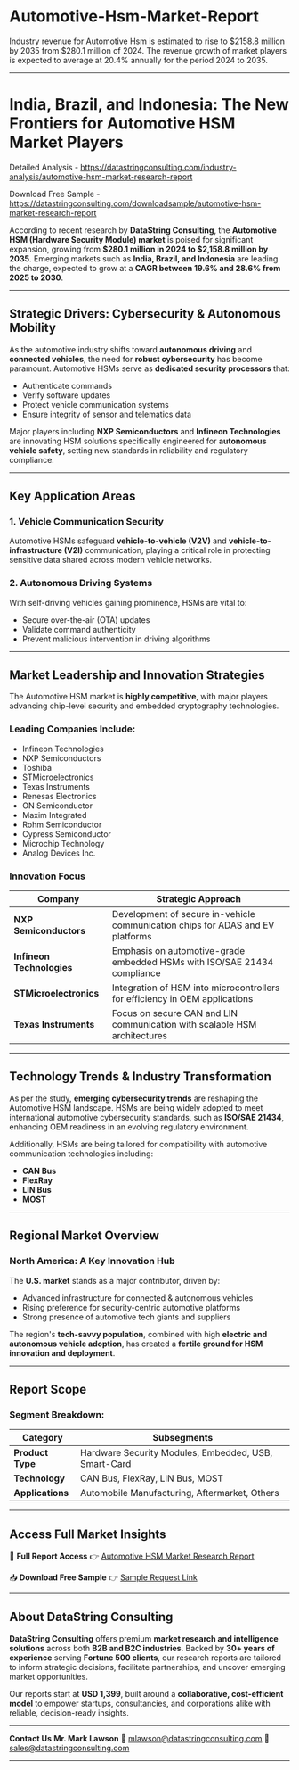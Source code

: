 # Automotive-Hsm-Market-Report

Industry revenue for Automotive Hsm is estimated to rise to $2158.8 million by 2035 from $280.1 million of 2024. The revenue growth of market players is expected to average at 20.4% annually for the period 2024 to 2035.

---

# India, Brazil, and Indonesia: The New Frontiers for Automotive HSM Market Players

Detailed Analysis - https://datastringconsulting.com/industry-analysis/automotive-hsm-market-research-report

Download Free Sample - https://datastringconsulting.com/downloadsample/automotive-hsm-market-research-report

According to recent research by **DataString Consulting**, the **Automotive HSM (Hardware Security Module) market** is poised for significant expansion, growing from **\$280.1 million in 2024 to \$2,158.8 million by 2035**. Emerging markets such as **India, Brazil, and Indonesia** are leading the charge, expected to grow at a **CAGR between 19.6% and 28.6% from 2025 to 2030**.

---

## Strategic Drivers: Cybersecurity & Autonomous Mobility

As the automotive industry shifts toward **autonomous driving** and **connected vehicles**, the need for **robust cybersecurity** has become paramount. Automotive HSMs serve as **dedicated security processors** that:

* Authenticate commands
* Verify software updates
* Protect vehicle communication systems
* Ensure integrity of sensor and telematics data

Major players including **NXP Semiconductors** and **Infineon Technologies** are innovating HSM solutions specifically engineered for **autonomous vehicle safety**, setting new standards in reliability and regulatory compliance.

---

## Key Application Areas

### **1. Vehicle Communication Security**

Automotive HSMs safeguard **vehicle-to-vehicle (V2V)** and **vehicle-to-infrastructure (V2I)** communication, playing a critical role in protecting sensitive data shared across modern vehicle networks.

### **2. Autonomous Driving Systems**

With self-driving vehicles gaining prominence, HSMs are vital to:

* Secure over-the-air (OTA) updates
* Validate command authenticity
* Prevent malicious intervention in driving algorithms

---

## Market Leadership and Innovation Strategies

The Automotive HSM market is **highly competitive**, with major players advancing chip-level security and embedded cryptography technologies.

### **Leading Companies Include:**

* Infineon Technologies
* NXP Semiconductors
* Toshiba
* STMicroelectronics
* Texas Instruments
* Renesas Electronics
* ON Semiconductor
* Maxim Integrated
* Rohm Semiconductor
* Cypress Semiconductor
* Microchip Technology
* Analog Devices Inc.

### **Innovation Focus**

| **Company**               | **Strategic Approach**                                                         |
| ------------------------- | ------------------------------------------------------------------------------ |
| **NXP Semiconductors**    | Development of secure in-vehicle communication chips for ADAS and EV platforms |
| **Infineon Technologies** | Emphasis on automotive-grade embedded HSMs with ISO/SAE 21434 compliance       |
| **STMicroelectronics**    | Integration of HSM into microcontrollers for efficiency in OEM applications    |
| **Texas Instruments**     | Focus on secure CAN and LIN communication with scalable HSM architectures      |

---

## Technology Trends & Industry Transformation

As per the study, **emerging cybersecurity trends** are reshaping the Automotive HSM landscape. HSMs are being widely adopted to meet international automotive cybersecurity standards, such as **ISO/SAE 21434**, enhancing OEM readiness in an evolving regulatory environment.

Additionally, HSMs are being tailored for compatibility with automotive communication technologies including:

* **CAN Bus**
* **FlexRay**
* **LIN Bus**
* **MOST**

---

## Regional Market Overview

### **North America: A Key Innovation Hub**

The **U.S. market** stands as a major contributor, driven by:

* Advanced infrastructure for connected & autonomous vehicles
* Rising preference for security-centric automotive platforms
* Strong presence of automotive tech giants and suppliers

The region's **tech-savvy population**, combined with high **electric and autonomous vehicle adoption**, has created a **fertile ground for HSM innovation and deployment**.

---

## Report Scope

### **Segment Breakdown:**

| **Category**     | **Subsegments**                                      |
| ---------------- | ---------------------------------------------------- |
| **Product Type** | Hardware Security Modules, Embedded, USB, Smart-Card |
| **Technology**   | CAN Bus, FlexRay, LIN Bus, MOST                      |
| **Applications** | Automobile Manufacturing, Aftermarket, Others        |

---

## Access Full Market Insights

📘 **Full Report Access**
👉 [Automotive HSM Market Research Report](https://datastringconsulting.com/industry-analysis/automotive-hsm-market-research-report)

📥 **Download Free Sample**
👉 [Sample Request Link](https://datastringconsulting.com/downloadsample/automotive-hsm-market-research-report)

---

## About DataString Consulting

**DataString Consulting** offers premium **market research and intelligence solutions** across both **B2B and B2C industries**. Backed by **30+ years of experience** serving **Fortune 500 clients**, our research reports are tailored to inform strategic decisions, facilitate partnerships, and uncover emerging market opportunities.

Our reports start at **USD 1,399**, built around a **collaborative, cost-efficient model** to empower startups, consultancies, and corporations alike with reliable, decision-ready insights.

---

**Contact Us**
**Mr. Mark Lawson**
📧 [mlawson@datastringconsulting.com](mailto:mlawson@datastringconsulting.com)
📨 [sales@datastringconsulting.com](mailto:sales@datastringconsulting.com)

---
